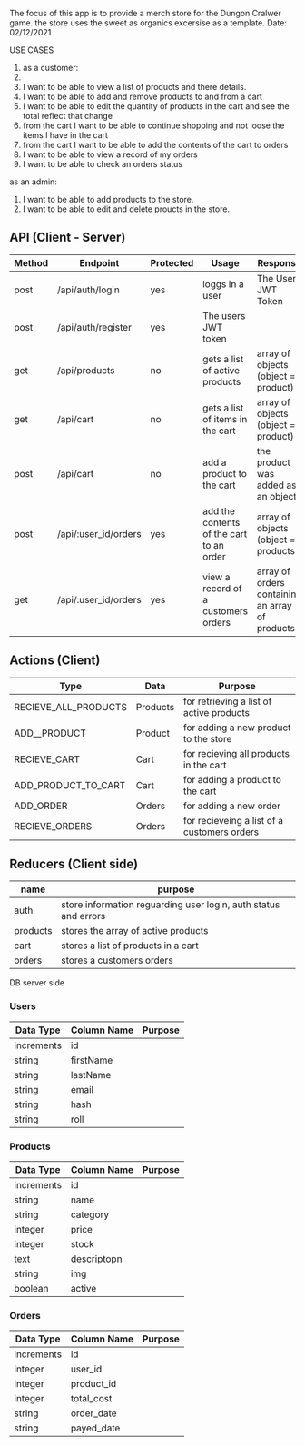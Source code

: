 The focus of this app is to provide a merch store for the Dungon Cralwer game. the store uses the sweet as organics excersise as a template.
Date: 02/12/2021

USE CASES

1. as a customer:
2. 
3.  I want to be able to view a list of products and there details.
4.  I want to be able to add and remove products to and from a cart
5.  I want to be able to edit the quantity of products in the cart and see the total reflect that change
6.  from the cart I want to be able to continue shopping and not loose the items I have in the cart
7.  from the cart I want to be able to add the contents of the cart to orders
8.  I want to be able to view a record of my orders
9.  I want to be able to check an orders status

as an admin:
1. I want to be able to add products to the store.
2. I want to be able to edit and delete proucts in the store.

## API (Client - Server)

| Method | Endpoint | Protected | Usage | Response |
| --- | --- | --- | --- | --- |
| post | /api/auth/login | yes | loggs in a user | The Users JWT Token |
| post | /api/auth/register | yes | The users JWT token |
| get | /api/products | no | gets a list of active products | array of objects (object = product) |
| get | /api/cart | no | gets a list of items in the cart | array of objects (object = product) |
| post | /api/cart | no | add a product to the cart | the product was added as an object |
| post | /api/:user_id/orders | yes | add the contents of the cart to an order | array of objects (object = products) | 
| get | /api/:user_id/orders | yes | view a record of a customers orders | array of orders containing an array of products |

## Actions (Client) 
| Type | Data | Purpose |
| --- | --- | --- |
| RECIEVE_ALL_PRODUCTS | Products | for retrieving a list of active products |
| ADD__PRODUCT | Product | for adding a new product to the store |
| RECIEVE_CART | Cart | for recieving all products in the cart |
| ADD_PRODUCT_TO_CART | Cart | for adding a product to the cart |
| ADD_ORDER | Orders | for adding a new order |
| RECIEVE_ORDERS | Orders | for recieveing a list of a customers orders

## Reducers (Client side) 
| name | purpose |
|---|---|
| auth | store information reguarding user login, auth status and errors |
| products | stores the array of active products |
| cart | stores a list of products in a cart |
| orders | stores a customers orders |

DB server side

### Users
| Data Type | Column Name | Purpose |
| --- | --- | --- |
| increments | id | 
| string | firstName | 
| string | lastName |
| string | email |
| string | hash |
| string | roll |

### Products
| Data Type | Column Name | Purpose |
| --- | --- | --- |
| increments | id |
| string | name |
| string | category |
| integer | price |
| integer | stock |
| text | descriptopn |
| string | img |
| boolean | active |

### Orders
| Data Type | Column Name | Purpose |
| --- | --- | --- |
| increments | id |
| integer | user_id |
| integer | product_id |
| integer | total_cost |
| string | order_date |
| string | payed_date |
